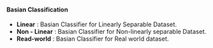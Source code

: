 #### Basian Classification
* **Linear** : Basian Classifier for Linearly Separable Dataset.
* **Non - Linear** : Basian Classifier for Non-linearly separable Dataset. 
* **Read-world** : Basian Classifier for Real world dataset. 